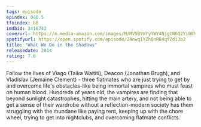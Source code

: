 ```yaml
---
tags: episode
epindex: 040.5
tfoindex: b8
imdbid: 3416742
coverurl: https://m.media-amazon.com/images/M/MV5BYmYyYWY4NjgtNGQ2Yi00NDNiLWJlOTgtYjI1MTI0NjZkNjhhXkEyXkFqcGdeQXVyNDE5MTU2MDE@._V1_SY300_CR1,0,202,300_.jpg
spotifyurl: https://open.spotify.com/episode/24nwqIYZhQnRB4qfZdi3b2
title: "What We Do in the Shadows"
releasedate: 2014
rating: 7.6
---
```


Follow the lives of Viago (Taika Waititi), Deacon (Jonathan Brugh), and Vladislav (Jemaine Clement) - three flatmates who are just trying to get by and overcome life's obstacles-like being immortal vampires who must feast on human blood. Hundreds of years old, the vampires are finding that beyond sunlight catastrophes, hitting the main artery, and not being able to get a sense of their wardrobe without a reflection-modern society has them struggling with the mundane like paying rent, keeping up with the chore wheel, trying to get into nightclubs, and overcoming flatmate conflicts.